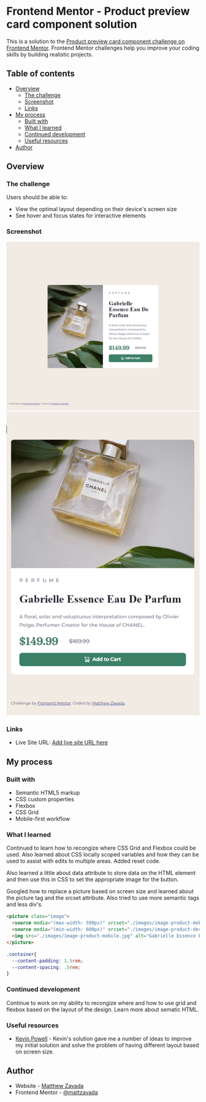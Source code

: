 # Frontend Mentor - Product preview card component solution

This is a solution to the [Product preview card component challenge on Frontend Mentor](https://www.frontendmentor.io/challenges/product-preview-card-component-GO7UmttRfa). Frontend Mentor challenges help you improve your coding skills by building realistic projects. 

## Table of contents

- [Overview](#overview)
  - [The challenge](#the-challenge)
  - [Screenshot](#screenshot)
  - [Links](#links)
- [My process](#my-process)
  - [Built with](#built-with)
  - [What I learned](#what-i-learned)
  - [Continued development](#continued-development)
  - [Useful resources](#useful-resources)
- [Author](#author)


## Overview

### The challenge

Users should be able to:

- View the optimal layout depending on their device's screen size
- See hover and focus states for interactive elements

### Screenshot

![Desktop](images/screenshot-desktop.png)
![Mobile](images/screenshot-mobile.png)


### Links

- Live Site URL: [Add live site URL here](https://mattzavada.github.io/Frontend-Mentor/product-preview-card-component-main/)

## My process

### Built with

- Semantic HTML5 markup
- CSS custom properties
- Flexbox
- CSS Grid
- Mobile-first workflow


### What I learned

Continued to learn how to recongize where CSS Grid and Flexbox could be used. Also learned about CSS locally scoped variables and how they can be used to assist with edits to multiple areas. Added reset code.

Also learned a little about data attribute to store data on the HTML element and then use this in CSS to set the appropriate image for the button.

Googled how to replace a picture based on screen size and learned about the picture tag and the srcset attribute. Also tried to use more semantic tags and less div's.

```html
<picture class="image">
  <source media="(max-width: 599px)" srcset="./images/image-product-mobile.jpg">
  <source media="(min-width: 600px)" srcset="./images/image-product-desktop.jpg">
  <img src="./images/image-product-mobile.jpg" alt="Gabrielle Essence Eau De Parfum Bottle">
</picture>
```
```css
.container{
  --content-padding: 1.5rem;
  --content-spacing: .5rem;
}

```

### Continued development

Continue to work on my ability to recongize where and how to use grid and flexbox based on the layout of the design. Learn more about sematic HTML. 

### Useful resources

- [Kevin Powell](https://www.youtube.com/watch?v=B2WL6KkqhLQ&t=2223s) - Kevin's solution gave me a number of ideas to improve my initial solution and solve the problem of having different layout based on screen size.


## Author

- Website - [Matthew Zavada](https://mattzavada.github.io/)
- Frontend Mentor - [@mattzavada](https://www.frontendmentor.io/profile/mattzavada)

